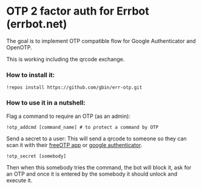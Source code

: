 # OTP 2 factor auth for Errbot (errbot.net)

The goal is to implement OTP compatible flow for Google Authenticator and OpenOTP.

This is working including the qrcode exchange.

### How to install it:

```
!repos install https://github.com/gbin/err-otp.git
```

### How to use it in a nutshell:

Flag a command to require an OTP (as an admin): 
```
!otp_addcmd [command_name] # to protect a command by OTP
```

Send a secret to a user: 
This will send a qrcode to someone so they can scan it with their [freeOTP app](https://play.google.com/store/apps/details?id=org.fedorahosted.freeotp&hl=en) or [google authenticator](https://play.google.com/store/apps/details?id=com.google.android.apps.authenticator2&hl=en).
```
!otp_secret [somebody] 
```

Then when this somebody tries the command, the bot will block it, ask for an OTP and once it is entered by the somebody it should unlock and execute it.

